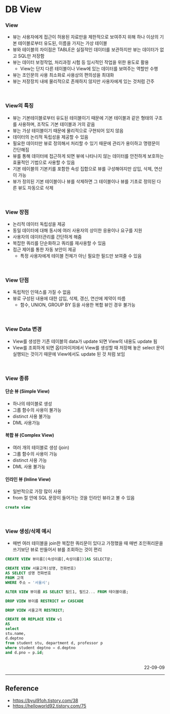 # DB View

### View
- 뷰는 사용자에게 접근이 허용된 자료만을 제한적으로 보여주지 위해 하나 이상의 기본 테이블로부터 유도된, 이름을 가지는 가상 테이블
- 뷰와 테이블의 차이점은 TABLE은 실질적인 데이터를 보관하지만 뷰는 데이터가 없고 SQL만 저장함
- 뷰는 데이터 보정작업, 처리과정 시험 등 임시적인 작업을 위한 용도로 활용
    - View는 단지 다른 테이블이나 View에 있는 데이터를 보여주는 역할만 수행
- 뷰는 조인문의 사용 최소화로 사용상의 편의성을 최대화
- 뷰는 저장장치 내에 물리적으로 존재하지 않지만 사용자에게 있는 것처럼 간주

<br>

### View의 특징
- 뷰는 기본테이블로부터 유도된 테이블이기 때문에 기본 테이블과 같은 형태의 구조를 사용하며, 조작도 기본 테이블과 거의 같음
- 뷰는 가상 테이블이기 때문에 물리적으로 구현되어 있지 않음
- 데이터의 논리적 독립성을 제공할 수 있음
- 필요한 데이터만 뷰로 정의해서 처리할 수 있기 때문에 관리가 용이하고 명령문이 간단해짐
- 뷰를 통해 데이터에 접근하게 되면 뷰에 나타나지 않는 데이터를 안전하게 보호하는 효율적인 기법으로 사용할 수 있음
- 기본 테이블의 기본키를 포함한 속성 집합으로 뷰를 구성해야지만 삽입, 삭제, 연산이 가능
- 뷰가 정의된 기본 테이블이나 뷰를 삭제하면 그 테이블이나 뷰를 기초로 정의된 다른 뷰도 자동으로 삭제

<br>

### View 장점
- 논리적 데이터 독립성을 제공
- 동일 데이터에 대해 동시에 여러 사용자의 상이한 응용이나 요구를 지원
- 사용자의 데이터관리를 간단하게 해줌
- 복잡한 쿼리를 단순화하고 쿼리를 재사용할 수 있음
- 접근 제어를 통한 자동 보안이 제공
    - 특정 사용자에게 테이블 전체가 아닌 필요한 필드만 보여줄 수 있음

<br>

### View 단점
- 독립적인 인덱스를 가질 수 없음
- 뷰로 구성된 내용에 대한 삽입, 삭제, 갱신, 연산에 제약이 따름
    - 함수, UNION, GROUP BY 등을 사용한 복합 뷰인 경우 불가능

<br>

### View Data 변경
- View를 생성한 기존 테이블의 data가 update 되면 View의 내용도 update 됨
- View를 조회하게 되면 옵티마이저에서 View를 생성할 때 저장해 놓은 select 문이 실행되는 것이기 때문에 View에서도 update 된 것 처럼 보임

<br>

### View 종류
#### 단순 뷰 (Simple View)
- 하나의 테이블로 생성
- 그룹 함수의 사용이 불가능
- distinct 사용 불가능
- DML 사용가능

#### 복합 뷰 (Complex View)
- 여러 개의 테이블로 생성 (join)
- 그룹 함수의 사용이 가능
- distinct 사용 가능
- DML 사용 불가능

#### 인라인 뷰 (Inline View)
- 일반적으로 가장 많이 사용
- from 절 안에 SQL 문장이 들어가는 것을 인라인 뷰라고 볼 수 있음

```sql
create view 
```

<br>

### View 생성/삭제 예시
- 매번 여러 테이블을 join한 복잡한 쿼리문이 있다고 가정했을 때 매번 조인쿼리문을 쓰기보단 뷰로 만들어서 뷰를 조회하는 것이 편리
```sql
CREATE VIEW 뷰이름[(속성이름[,속성이름])]AS SELECT문;

CREATE VIEW 서울고객(성명, 전화번호)
AS SELECT 성명 전화번호
FROM 고객
WHERE 주소 = '서울시';

ALTER VIEW 뷰이름 AS SELECT 필드1, 필드2... FROM 테이블이름;

DROP VIEW 뷰이름 RESTRICT or CASCADE

DROP VIEW 서울고객 RESTRICT;

CREATE OR REPLACE VIEW v1 
AS 
select 
stu.name,
d.deptno
from student stu, department d, professor p
where student deptno = d.deptno
and d.pno = p.id;
```

<br>

<div style="text-align: right">22-09-09</div>

-------

## Reference
- https://byul91oh.tistory.com/38
- https://helloworld92.tistory.com/75